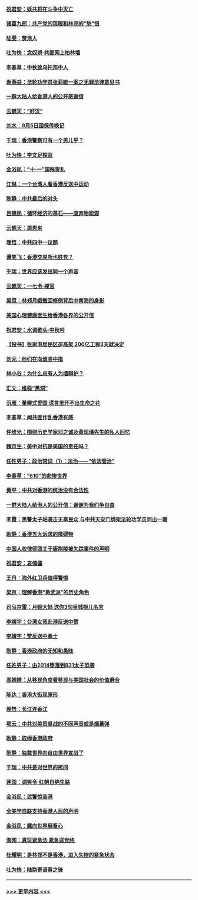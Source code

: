 #### [祝君安：妖共将在斗争中灭亡](../pages/nsc993/n11520950.md?t=09142222) 
#### [诸葛九郎：共产党的现眼和林郑的“愁”恨](../pages/nsc993/n11520625.md?t=09142222) 
#### [陆雯：赞港人](../pages/nsc993/n11520609.md?t=09142222) 
#### [吐为快：念奴娇‧共匪网上柏林墙](../pages/nsc993/n11519122.md?t=09142222) 
#### [李春草：中秋致乌托邦中人](../pages/nsc993/n11518776.md?t=09142222) 
#### [谢燕益：法轮功学员张莉敏一案之无罪法律意见书](../pages/nsc993/n11517600.md?t=09142222) 
#### [一群大陆人给香港人的公开感谢信](../pages/nsc993/n11514797.md?t=09142222) 
#### [云鹤天：“好汉”](../pages/nsc993/n11513536.md?t=09142222) 
#### [刘水：9月5日国保传唤记](../pages/nsc993/n11513460.md?t=09142222) 
#### [千瑞：香港警察可有一个男儿乎？](../pages/nsc993/n11513109.md?t=09142222) 
#### [吐为快：李文足探监](../pages/nsc993/n11509622.md?t=09142222) 
#### [金浴凤：“十‧一”国殇贺礼](../pages/nsc993/n11509593.md?t=09142222) 
#### [江琳：一个台湾人看香港反送中运动](../pages/nsc993/n11509211.md?t=09142222) 
#### [耿静：中共最后的对头](../pages/nsc993/n11508308.md?t=09142222) 
#### [吕锡民：循环经济的基石——废弃物能源](../pages/nsc993/n11508212.md?t=09142222) 
#### [云鹤天：周恩来](../pages/nsc993/n11508055.md?t=09142222) 
#### [理悟：中共四中一议题](../pages/nsc993/n11507782.md?t=09142222) 
#### [谭笑飞：香港交易所也姓党？](../pages/nsc993/n11507753.md?t=09142222) 
#### [千瑞：世界应该发出同一个声音](../pages/nsc993/n11507290.md?t=09142222) 
#### [云鹤天：一七令‧裸官](../pages/nsc993/n11507177.md?t=09142222) 
#### [吴侃：林郑月娥撤回修例背后中南海的身影](../pages/nsc993/n11506876.md?t=09142222) 
#### [美国心理健康医生给香港各界的公开信](../pages/nsc993/n11506809.md?t=09142222) 
#### [祝君安：水调歌头‧中秋吟](../pages/nsc993/n11506758.md?t=09142222) 
#### [【投书】张家港居民区造高架 200亿工程3天就决定](../pages/nsc993/n11506682.md?t=09142222) 
#### [刘元：他们在向谁竖中指](../pages/nsc993/n11505384.md?t=09142222) 
#### [林小谷：为什么总有人为墙辩护？](../pages/nsc993/n11505226.md?t=09142222) 
#### [汇文：维稳“黑洞”](../pages/nsc993/n11504347.md?t=09142222) 
#### [沉雁：董卿式爱国 谎言里开不出生命之花](../pages/nsc993/n11503215.md?t=09142222) 
#### [李春草：闻共匪作乱香港有感](../pages/nsc993/n11503072.md?t=09142222) 
#### [仲维光：围绕历史学家邓之诚及黄现璠先生的私人回忆](../pages/nsc993/n11501330.md?t=09142222) 
#### [魏京生：美中对抗是美国的责任吗？](../pages/nsc993/n11500723.md?t=09142222) 
#### [任性男子：政治常识（1）：法治——“依法管治”](../pages/nsc993/n11500791.md?t=09142222) 
#### [李春草：“610”的悲惨世界](../pages/nsc993/n11501141.md?t=09142222) 
#### [黄平：中共对香港的统治没有合法性](../pages/nsc993/n11499473.md?t=09142222) 
#### [一群大陆人给港人的公开信：谢谢为我们争自由](../pages/nsc993/n11500402.md?t=09142222) 
#### [李霞：黑警太子站袭击无辜民众 与中共天安门绑架法轮功学员同出一辙](../pages/nsc993/n11499805.md?t=09142222) 
#### [耿静：香港五大诉求的障碍物](../pages/nsc993/n11497578.md?t=09142222) 
#### [中国人权律师团关于唐荆陵被失踪事件的声明](../pages/nsc993/n11500014.md?t=09142222) 
#### [祝君安：哀傀儡](../pages/nsc993/n11499776.md?t=09142222) 
#### [王丹：海外红卫兵值得警惕](../pages/nsc993/n11498138.md?t=09142222) 
#### [梁京：理解香港“勇武派”的历史角色](../pages/nsc993/n11498006.md?t=09142222) 
#### [司马京雷：月娥大妈  送你3句皇城根儿名言](../pages/nsc993/n11497885.md?t=09142222) 
#### [李靖宇：台湾女孩赴港反送中赞](../pages/nsc993/n11497721.md?t=09142222) 
#### [李靖宇：赞反送中勇士](../pages/nsc993/n11497452.md?t=09142222) 
#### [耿静：香港政府的无知和愚昧](../pages/nsc993/n11494238.md?t=09142222) 
#### [任姓男子：由2014堕落到831太子恐袭](../pages/nsc993/n11496683.md?t=09142222) 
#### [高婧婧：从移民角度看移民与美国社会的价值磨合](../pages/nsc993/n11495757.md?t=09142222) 
#### [陈达：香港大街现原形 ](../pages/nsc993/n11495441.md?t=09142222) 
#### [理悟：长江连香江](../pages/nsc993/n11495377.md?t=09142222) 
#### [项云：中共对美贸易战的不同声音或是烟幕弹](../pages/nsc993/n11494929.md?t=09142222) 
#### [耿静：取缔香港政府](../pages/nsc993/n11494218.md?t=09142222) 
#### [耿静：独裁世界向自由世界宣战了](../pages/nsc993/n11494190.md?t=09142222) 
#### [千瑞：中共是对世界的拷问](../pages/nsc993/n11493021.md?t=09142222) 
#### [莲园：调笑令‧红朝自绝生路](../pages/nsc993/n11493011.md?t=09142222) 
#### [金浴凤：武警惊香港](../pages/nsc993/n11492994.md?t=09142222) 
#### [全美学自联支持香港人民的声明](../pages/nsc993/n11492630.md?t=09142222) 
#### [金浴凤：魔向世界展畜心](../pages/nsc993/n11492599.md?t=09142222) 
#### [海网：真玩紧急法 紧急送党终 ](../pages/nsc993/n11492535.md?t=09142222) 
#### [杜耀明：是林郑不是香港，进入失控的紧急状态](../pages/nsc993/n11491420.md?t=09142222) 
#### [吐为快：陆胞寄语黄之锋](../pages/nsc993/n11491117.md?t=09142222) 

----
#### [ >>> 更早内容 <<< ](../indexes/nsc993-earlier.md)
